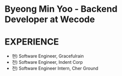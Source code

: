 # Byeong Min Yoo - Backend Developer at Wecode


# EXPERIENCE
- 현) Software Engineer, Gracefulrain
- 전) Software Engineer, Indent Corp
- 전) Software Engineer Intern, Cher Ground
